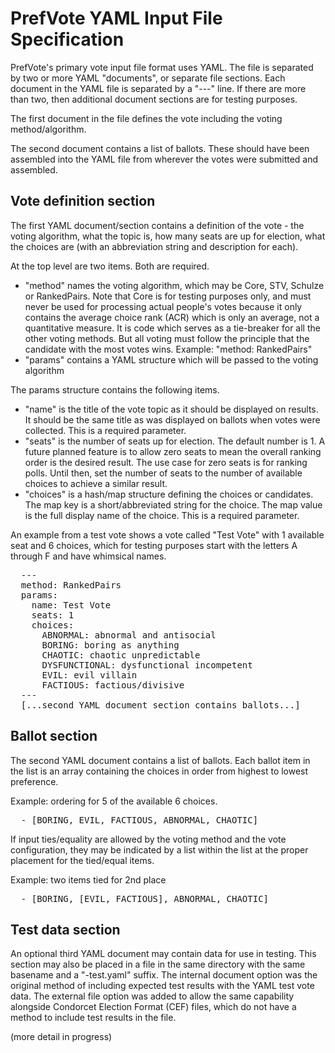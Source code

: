 # PrefVote YAML Input File Specification

PrefVote's primary vote input file format uses YAML.
The file is separated by two or more YAML "documents", or separate file sections.
Each document in the YAML file is separated by a "---" line.
If there are more than two, then additional document sections are for testing purposes.

The first document in the file defines the vote including the voting method/algorithm.

The second document contains a list of ballots.
These should have been assembled into the YAML file from wherever the votes were submitted and assembled.

## Vote definition section
The first YAML document/section contains a definition of the vote - the voting algorithm, what the topic is, how many seats are up for election, what the choices are (with an abbreviation string and description for each).

At the top level are two items. Both are required.

* "method" names the voting algorithm, which may be Core, STV, Schulze or RankedPairs. Note that Core is for testing purposes only, and must never be used for processing actual people's votes because it only contains the average choice rank (ACR) which is only an average, not a quantitative measure. It is code which serves as a tie-breaker for all the other voting methods. But all voting must follow the principle that the candidate with the most votes wins.
Example: "method: RankedPairs"
* "params" contains a YAML structure which will be passed to the voting algorithm

The params structure contains the following items.

* "name" is the title of the vote topic as it should be displayed on results. It should be the same title as was displayed on ballots when votes were collected. This is a required parameter.
* "seats" is the number of seats up for election. The default number is 1. A future planned feature is to allow zero seats to mean the overall ranking order is the desired result. The use case for zero seats is for ranking polls. Until then, set the number of seats to the number of available choices to achieve a similar result.
* "choices" is a hash/map structure defining the choices or candidates. The map key is a short/abbreviated string for the choice. The map value is the full display name of the choice. This is a required parameter.

An example from a test vote shows a vote called "Test Vote" with 1 available seat and 6 choices, which for testing purposes start with the letters A through F and have whimsical names.

<pre>
  ---
  method: RankedPairs
  params:
    name: Test Vote
    seats: 1
    choices:
      ABNORMAL: abnormal and antisocial
      BORING: boring as anything
      CHAOTIC: chaotic unpredictable
      DYSFUNCTIONAL: dysfunctional incompetent
      EVIL: evil villain
      FACTIOUS: factious/divisive
  ---
  [...second YAML document section contains ballots...]
</pre>

## Ballot section

The second YAML document contains a list of ballots.
Each ballot item in the list is an array containing the choices in order from highest to lowest preference.

Example: ordering for 5 of the available 6 choices.
<pre>
  - [BORING, EVIL, FACTIOUS, ABNORMAL, CHAOTIC]
</pre>

If input ties/equality are allowed by the voting method and the vote configuration, they may be indicated by a
list within the list at the proper placement for the tied/equal items.

Example: two items tied for 2nd place
<pre>
  - [BORING, [EVIL, FACTIOUS], ABNORMAL, CHAOTIC]
</pre>

## Test data section

An optional third YAML document may contain data for use in testing.
This section may also be placed in a file in the same directory
with the same basename and a "-test.yaml" suffix.
The internal document option was the original method of
including expected test results with the YAML test vote data.
The external file option was added to allow the same capability alongside
Condorcet Election Format (CEF) files,
which do not have a method to include test results in the file.

(more detail in progress)
